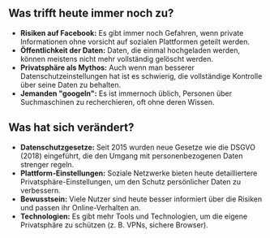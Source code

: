 ## Was trifft heute immer noch zu?

- **Risiken auf Facebook:** Es gibt immer noch Gefahren, wenn private Informationen ohne vorsicht auf sozialen Plattformen geteilt werden.
- **Öffentlichkeit der Daten:** Daten, die einmal hochgeladen werden, können meistens nicht mehr vollständig gelöscht werden.
- **Privatsphäre als Mythos:** Auch wenn man besserer Datenschutzeinstellungen hat ist es schwierig, die vollständige Kontrolle über seine Daten zu behalten.
- **Jemanden "googeln":** Es ist immernoch üblich, Personen über Suchmaschinen zu recherchieren, oft ohne deren Wissen.

## Was hat sich verändert?

- **Datenschutzgesetze:** Seit 2015 wurden neue Gesetze wie die DSGVO (2018) eingeführt, die den Umgang mit personenbezogenen Daten strenger regeln.
- **Plattform-Einstellungen:** Soziale Netzwerke bieten heute detailliertere Privatsphäre-Einstellungen, um den Schutz persönlicher Daten zu verbessern.
- **Bewusstsein:** Viele Nutzer sind heute besser informiert über die Risiken und passen ihr Online-Verhalten an.
- **Technologien:** Es gibt mehr Tools und Technologien, um die eigene Privatsphäre zu schützen (z. B. VPNs, sichere Browser).


